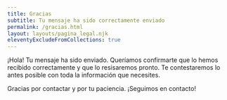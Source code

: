 ```yaml
---
title: Gracias
subtitle: Tu mensaje ha sido correctamente enviado
permalink: /gracias.html
layout: layouts/pagina_legal.njk
eleventyExcludeFromCollections: true
---
```


¡Hola! Tu mensaje ha sido enviado. Queríamos confirmarte que lo hemos recibido correctamente y que lo resisaremos pronto. Te contestaremos lo antes posible con toda la información que necesites.

Gracias por contactar y por tu paciencia. ¡Seguimos en contacto!
